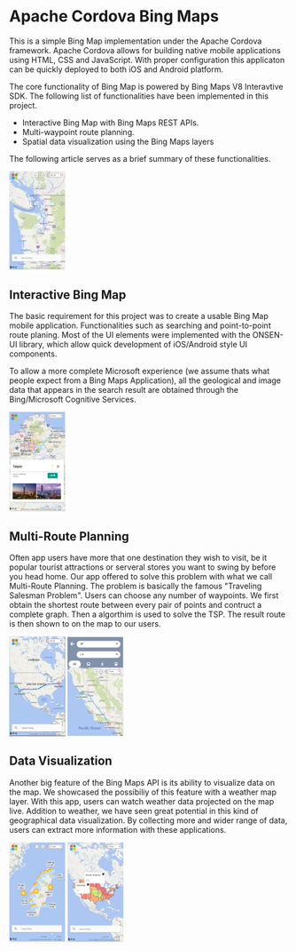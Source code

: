 # Apache Cordova Bing Maps
This is a simple Bing Map implementation under the Apache Cordova framework. Apache Cordova allows for building native mobile applications using HTML, CSS and JavaScript. With proper configuration this applicaton can be quickly deployed to both iOS and Android platform.

The core functionality of Bing Map is powered by Bing Maps V8 Interavtive SDK. The following list of functionalities have been implemented in this project.

* Interactive Bing Map with Bing Maps REST APIs.
* Multi-waypoint route planning.
* Spatial data visualization using the Bing Maps layers

The following article serves as a brief summary of these functionalities.

<img src=".\Photos\home.PNG" width="20%"/>

## Interactive Bing Map
The basic requirement for this project was to create a usable Bing Map mobile application. Functionalities such as searching and point-to-point route planing. Most of the UI elements were implemented with the ONSEN-UI library, which allow quick development of iOS/Android style UI components.

To allow a more complete Microsoft experience (we assume thats what people expect from a Bing Maps Application), all the geological and image data that appears in the search result are obtained through the Bing/Microsoft Cognitive Services. 

<img src=".\Photos\find.PNG" width="20%"/> 

## Multi-Route Planning 
Often app users have more that one destination they wish to visit, be it popular tourist attractions or serveral stores you want to swing by before you head home. Our app offered to solve this problem with what we call Multi-Route Planning. The problem is basically the famous "Traveling Salesman Problem". Users can choose any number of waypoints. We first obtain the shortest route between every pair of points and contruct a complete graph. Then a algorthim is used to solve the TSP. The result route is then shown to on the map to our users.

<img src=".\Photos\route.PNG" width="20%"/> 
<img src=".\Photos\direction.PNG" width="20%"/> 

## Data Visualization
Another big feature of the Bing Maps API is its ability to visualize data on the map. We showcased the possibiliy of this feature with a weather map layer. With this app, users can watch weather data projected on the map live. Addition to weather, we have seen great potential in this kind of geographical data visualization. By collecting more and wider range of data, users can extract more information with these applications.

<img src=".\Photos\weather.PNG" width="20%"/> 
<img src=".\Photos\humid.PNG" width="20%"/> 



